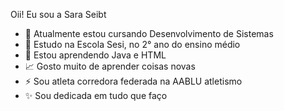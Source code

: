 Oii! Eu sou a Sara Seibt

- 🔭 Atualmente estou cursando Desenvolvimento de Sistemas
- 🌱 Estudo na Escola Sesi, no 2° ano do ensino médio
- 🎯 Estou aprendendo Java e HTML
- 📈 Gosto muito de aprender coisas novas
- ⚡ Sou atleta corredora federada na AABLU atletismo
- ✨ Sou dedicada em tudo que faço


